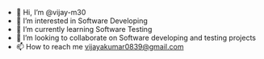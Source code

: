 - 👋 Hi, I’m @vijay-m30
- 👀 I’m interested in Software Developing
- 🌱 I’m currently learning Software Testing
- 💞️ I’m looking to collaborate on Software developing and testing projects
- 📫 How to reach me vijayakumar0839@gmail.com

<!---
vijay-m30/vijay-m30 is a ✨ special ✨ repository because its `README.md` (this file) appears on your GitHub profile.
You can click the Preview link to take a look at your changes.
--->

